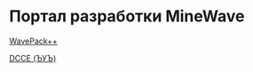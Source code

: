 # Портал разработки MineWave

[WavePack++](http://waveteams.github.io/wavepack++)

[DCCE (ЪУЪ)](http://waveteams.github.io/dcce)
